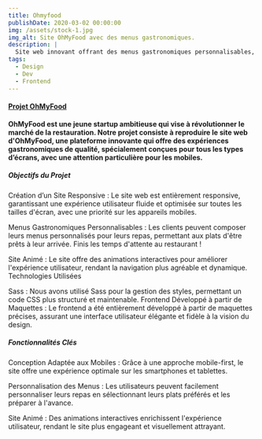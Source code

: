 ```yaml
---
title: Ohmyfood
publishDate: 2020-03-02 00:00:00
img: /assets/stock-1.jpg
img_alt: Site OhMyFood avec des menus gastronomiques.
description: |
  Site web innovant offrant des menus gastronomiques personnalisables, optimisé pour tous les types d'écrans.
tags:
  - Design
  - Dev
  - Frontend
---
```



<!-- > Tell me and I forget. Teach me and I remember. Involve me and I learn.*/Ceci est un commentaire en HTML -->

#### [Projet OhMyFood](https://max-rh75.github.io/MaxHamoui_3_25062021/)

**OhMyFood est une jeune startup ambitieuse qui vise à révolutionner le marché de la restauration. Notre projet consiste à reproduire le site web d'OhMyFood, une plateforme innovante qui offre des expériences gastronomiques de qualité, spécialement conçues pour tous les types d’écrans, avec une attention particulière pour les mobiles.**

##### Objectifs du Projet

Création d’un Site Responsive : Le site web est entièrement responsive, garantissant une expérience utilisateur fluide et optimisée sur toutes les tailles d'écran, avec une priorité sur les appareils mobiles.

Menus Gastronomiques Personnalisables : Les clients peuvent composer leurs menus personnalisés pour leurs repas, permettant aux plats d'être prêts à leur arrivée. Finis les temps d'attente au restaurant !

Site Animé : Le site offre des animations interactives pour améliorer l'expérience utilisateur, rendant la navigation plus agréable et dynamique.
Technologies Utilisées

Sass : Nous avons utilisé Sass pour la gestion des styles, permettant un code CSS plus structuré et maintenable.
Frontend Développé à partir de Maquettes : Le frontend a été entièrement développé à partir de maquettes précises, assurant une interface utilisateur élégante et fidèle à la vision du design.

##### Fonctionnalités Clés

Conception Adaptée aux Mobiles : Grâce à une approche mobile-first, le site offre une expérience optimale sur les smartphones et tablettes.

Personnalisation des Menus : Les utilisateurs peuvent facilement personnaliser leurs repas en sélectionnant leurs plats préférés et les préparer à l'avance.

Site Animé : Des animations interactives enrichissent l'expérience utilisateur, rendant le site plus engageant et visuellement attrayant.
